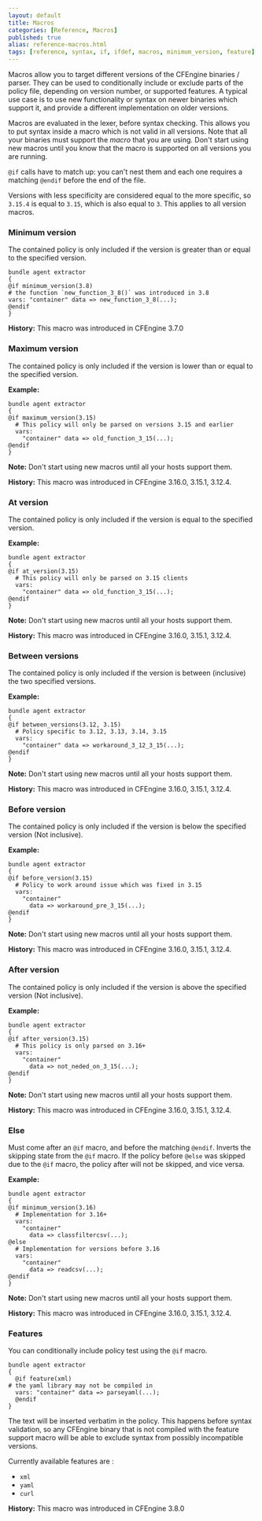 ```yaml
---
layout: default
title: Macros
categories: [Reference, Macros]
published: true
alias: reference-macros.html
tags: [reference, syntax, if, ifdef, macros, minimum_version, feature]
---
```


Macros allow you to target different versions of the CFEngine binaries / parser.
They can be used to conditionally include or exclude parts of the policy file, depending on version number, or supported features.
A typical use case is to use new functionality or syntax on newer binaries which support it, and provide a different implementation on older versions.

Macros are evaluated in the lexer, before syntax checking.
This allows you to put syntax inside a macro which is not valid in all versions.
Note that all your binaries must support the _macro_ that you are using.
Don't start using new macros until you know that the macro is supported on all versions you are running.

`@if` calls have to match up: you can't nest them and each one requires a matching `@endif` before the end of the file.

Versions with less specificity are considered equal to the more specific, so `3.15.4` is equal to `3.15`, which is also equal to `3`.
This applies to all version macros.

### Minimum version

The contained policy is only included if the version is greater than or equal to  the specified version.

```cf3
bundle agent extractor
{
@if minimum_version(3.8)
# the function `new_function_3_8()` was introduced in 3.8
vars: "container" data => new_function_3_8(...);
@endif
}
```

**History:** This macro was introduced in CFEngine 3.7.0

### Maximum version

The contained policy is only included if the version is lower than or equal to  the specified version.

**Example:**

```cf3
bundle agent extractor
{
@if maximum_version(3.15)
  # This policy will only be parsed on versions 3.15 and earlier
  vars:
    "container" data => old_function_3_15(...);
@endif
}
```

**Note:** Don't start using new macros until all your hosts support them.

**History:** This macro was introduced in CFEngine 3.16.0, 3.15.1, 3.12.4.

### At version

The contained policy is only included if the version is equal to the specified version.

**Example:**

```cf3
bundle agent extractor
{
@if at_version(3.15)
  # This policy will only be parsed on 3.15 clients
  vars:
    "container" data => old_function_3_15(...);
@endif
}
```

**Note:** Don't start using new macros until all your hosts support them.

**History:** This macro was introduced in CFEngine 3.16.0, 3.15.1, 3.12.4.

### Between versions

The contained policy is only included if the version is between (inclusive) the two specified versions.

**Example:**

```cf3
bundle agent extractor
{
@if between_versions(3.12, 3.15)
  # Policy specific to 3.12, 3.13, 3.14, 3.15
  vars:
    "container" data => workaround_3_12_3_15(...);
@endif
}
```

**Note:** Don't start using new macros until all your hosts support them.

**History:** This macro was introduced in CFEngine 3.16.0, 3.15.1, 3.12.4.

### Before version

The contained policy is only included if the version is below the specified version (Not inclusive).

**Example:**

```cf3
bundle agent extractor
{
@if before_version(3.15)
  # Policy to work around issue which was fixed in 3.15
  vars:
    "container"
      data => workaround_pre_3_15(...);
@endif
}
```

**Note:** Don't start using new macros until all your hosts support them.

**History:** This macro was introduced in CFEngine 3.16.0, 3.15.1, 3.12.4.

### After version

The contained policy is only included if the version is above the specified version (Not inclusive).

**Example:**

```cf3
bundle agent extractor
{
@if after_version(3.15)
  # This policy is only parsed on 3.16+
  vars:
    "container"
      data => not_neded_on_3_15(...);
@endif
}
```

**Note:** Don't start using new macros until all your hosts support them.

**History:** This macro was introduced in CFEngine 3.16.0, 3.15.1, 3.12.4.

### Else

Must come after an `@if` macro, and before the matching `@endif`.
Inverts the skipping state from the `@if` macro.
If the policy before `@else` was skipped due to the `@if` macro, the policy after will not be skipped, and vice versa.

**Example:**

```cf3
bundle agent extractor
{
@if minimum_version(3.16)
  # Implementation for 3.16+
  vars:
    "container"
      data => classfiltercsv(...);
@else
  # Implementation for versions before 3.16
  vars:
    "container"
      data => readcsv(...);
@endif
}
```

**Note:** Don't start using new macros until all your hosts support them.

**History:** This macro was introduced in CFEngine 3.16.0, 3.15.1, 3.12.4.

### Features

You can conditionally include policy test using the `@if` macro.

```cf3
bundle agent extractor
{
  @if feature(xml)
# the yaml library may not be compiled in
  vars: "container" data => parseyaml(...);
  @endif
}
```

The text will be inserted verbatim in the policy. This happens before
syntax validation, so any CFEngine binary that is not compiled with
the feature support macro will be able to exclude syntax from
possibly incompatible versions.

Currently available features are :
* `xml`
* `yaml`
* `curl`


**History:** This macro was introduced in CFEngine 3.8.0

